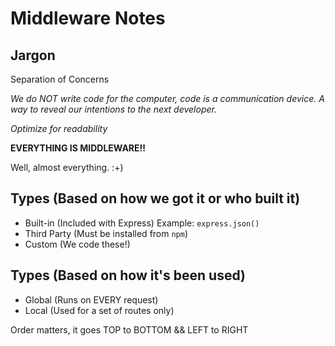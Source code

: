 # Middleware Notes

## Jargon

Separation of Concerns

_We do NOT write code for the computer, code is a communication device. A way to reveal our intentions to the next developer._

_Optimize for readability_

**EVERYTHING IS MIDDLEWARE!!**

Well, almost everything. :+)

## Types (Based on how we got it or who built it)

- Built-in (Included with Express) Example: `express.json()`
- Third Party (Must be installed from `npm`)
- Custom (We code these!)

## Types (Based on how it's been used)

- Global (Runs on EVERY request)
- Local (Used for a set of routes only)

Order matters, it goes TOP to BOTTOM && LEFT to RIGHT